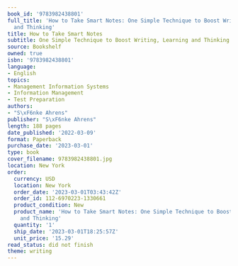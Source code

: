 ```yaml
---
book_id: '9783982438801'
full_title: 'How to Take Smart Notes: One Simple Technique to Boost Writing, Learning
  and Thinking'
title: How to Take Smart Notes
subtitle: One Simple Technique to Boost Writing, Learning and Thinking
source: Bookshelf
owned: true
isbn: '9783982438801'
language:
- English
topics:
- Management Information Systems
- Information Management
- Test Preparation
authors:
- "S\xF6nke Ahrens"
publisher: "S\xF6nke Ahrens"
length: 188 pages
date_published: '2022-03-09'
format: Paperback
purchase_date: '2023-03-01'
type: book
cover_filename: 9783982438801.jpg
location: New York
order:
  currency: USD
  location: New York
  order_date: '2023-03-01T03:43:42Z'
  order_id: 112-6970223-1330661
  product_condition: New
  product_name: 'How to Take Smart Notes: One Simple Technique to Boost Writing, Learning
    and Thinking'
  quantity: '1'
  ship_date: '2023-03-01T18:25:57Z'
  unit_price: '15.29'
read_status: did not finish
theme: writing
---
```



